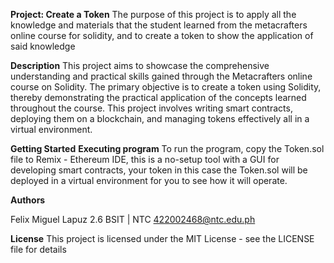 **Project: Create a Token**
The purpose of this project is to apply all the knowledge and materials that the student learned from the metacrafters online course for solidity, 
and to create a token to show the application of said knowledge

**Description**
This project aims to showcase the comprehensive understanding and practical skills gained through the Metacrafters online course on Solidity. 
The primary objective is to create a token using Solidity, thereby demonstrating the practical application of the concepts learned throughout the course. 
This project involves writing smart contracts, deploying them on a blockchain, and managing tokens effectively all in a virtual environment.

**Getting Started**
**Executing program**
To run the program, copy the Token.sol file to Remix - Ethereum IDE, this is a no-setup tool with a GUI for developing smart contracts, 
your token in this case the Token.sol will be deployed in a virtual environment for you to see how it will operate.

**Authors**

Felix Miguel Lapuz
2.6 BSIT | NTC
422002468@ntc.edu.ph

**License**
This project is licensed under the MIT License - see the LICENSE file for details
